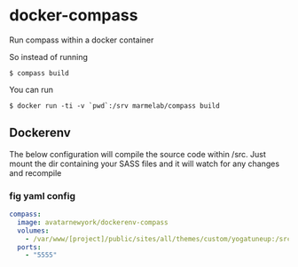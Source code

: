 docker-compass
==============

Run compass within a docker container

So instead of running

    $ compass build

You can run 

    $ docker run -ti -v `pwd`:/srv marmelab/compass build

## Dockerenv
The below configuration will compile the source code within /src.  Just mount the dir containing your SASS files and it will watch for any changes and recompile

### fig yaml config
```yml
compass:
  image: avatarnewyork/dockerenv-compass
  volumes:
    - /var/www/[project]/public/sites/all/themes/custom/yogatuneup:/src
  ports:
    - "5555"
```
